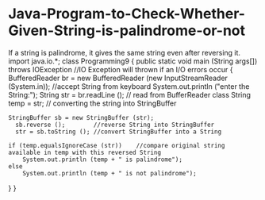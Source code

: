 # Java-Program-to-Check-Whether-Given-String-is-palindrome-or-not
If a string is palindrome, it gives the same string even after reversing it.
import java.io.*;
class Programming9
{
  public static void main (String args[]) throws IOException
//IO Exception will thrown if an I/O errors occur
  {
    BufferedReader br = new BufferedReader (new InputStreamReader (System.in));	//accept String from keyboard
      System.out.println ("enter the String:");
    String str = br.readLine ();	//  read from BufferReader class
    String temp = str;		// converting the string into StringBuffer

    StringBuffer sb = new StringBuffer (str);
      sb.reverse ();		//reverse String into StringBuffer
      str = sb.toString ();	//convert StringBuffer into a String

    if (temp.equalsIgnoreCase (str))	//compare original string available in temp with this reversed String
        System.out.println (temp + " is palindrome");
    else
        System.out.println (temp + " is not palindrome");
  }
}
